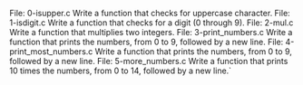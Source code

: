File: 0-isupper.c Write a function that checks for uppercase character.
File: 1-isdigit.c Write a function that checks for a digit (0 through 9).
File: 2-mul.c Write a function that multiplies two integers.
File: 3-print_numbers.c Write a function that prints the numbers, from 0 to 9, followed by a new line.
File: 4-print_most_numbers.c Write a function that prints the numbers, from 0 to 9, followed by a new line.
File: 5-more_numbers.c Write a function that prints 10 times the numbers, from 0 to 14, followed by a new line.`
